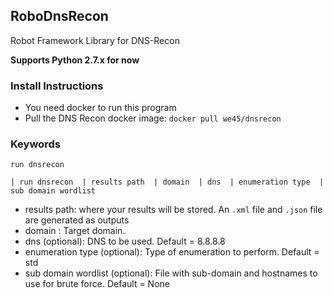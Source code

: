 ## RoboDnsRecon

Robot Framework Library for DNS-Recon

**Supports Python 2.7.x for now**

### Install Instructions
* You need docker to run this program
* Pull the DNS Recon docker image: `docker pull we45/dnsrecon`


### Keywords

`run dnsrecon`

`| run dnsrecon  | results path  | domain  | dns  | enumeration type  | sub domain wordlist`

* results path: where your results will be stored. An `.xml` file and  `.json` file are generated as outputs
* domain : Target domain.
* dns (optional): DNS to be used. Default = 8.8.8.8
* enumeration type (optional): Type of enumeration to perform. Default = std
* sub domain wordlist (optional): File with sub-domain and hostnames to use for brute force. Default = None